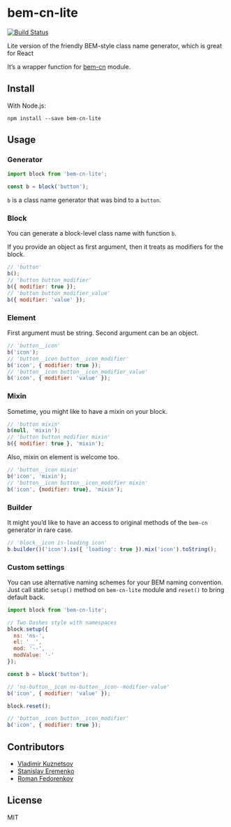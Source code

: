 # bem-cn-lite

[![Build Status](https://travis-ci.org/mistakster/bem-cn-lite.svg?branch=master)](https://travis-ci.org/mistakster/bem-cn-lite)

Lite version of the friendly BEM-style class name generator, which is great for React

It’s a wrapper function for [bem-cn](https://github.com/albburtsev/bem-cn) module.

## Install

With Node.js:

```
npm install --save bem-cn-lite
```

## Usage

### Generator 

```js
import block from 'bem-cn-lite';

const b = block('button');
```

`b` is a class name generator that was bind to a `button`.
 
### Block

You can generate a block-level class name with function `b`.

If you provide an object as first argument, then it treats as modifiers for the block.

```js
// 'button'
b(); 
// 'button button_modifier'
b({ modifier: true });
// 'button button_modifier_value'
b({ modifier: 'value' });
```

### Element

First argument must be string. Second argument can be an object.

```js
// 'button__icon'
b('icon'); 
// 'button__icon button__icon_modifier'
b('icon', { modifier: true });
// 'button__icon button__icon_modifier_value'
b('icon', { modifier: 'value' }); 
```

### Mixin

Sometime, you might like to have a mixin on your block.

```js
// 'button mixin'
b(null, 'mixin');
// 'button button_modifier mixin'
b({ modifier: true }, 'mixin');
```

Also, mixin on element is welcome too.

```js
// 'button__icon mixin'
b('icon', 'mixin'); 
// 'button__icon button__icon_modifier mixin'
b('icon', {modifier: true}, 'mixin');
```

### Builder

It might you’d like to have an access to original methods of the `bem-cn`
generator in rare case.

```js
// 'block__icon is-loading icon'
b.builder()('icon').is({ 'loading': true }).mix('icon').toString();
```

### Custom settings

You can use alternative naming schemes for your BEM naming convention.
Just call static `setup()` method on `bem-cn-lite` module and `reset()`
to bring default back.

```js
import block from 'bem-cn-lite';

// Two Dashes style with namespaces
block.setup({
  ns: 'ns-',
  el: '__',
  mod: '--',
  modValue: '-'
});

const b = block('button');

// 'ns-button__icon ns-button__icon--modifier-value'
b('icon', { modifier: 'value' });

block.reset();

// 'button__icon button__icon_modifier'
b('icon', { modifier: true });
```

## Contributors

- [Vladimir Kuznetsov](https://github.com/mistakster)
- [Stanislav Eremenko](https://github.com/c01nd01r)
- [Roman Fedorenkov](https://github.com/SeqviriouM)

## License

MIT
